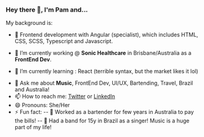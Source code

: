 ### Hey there 👋, I'm Pam and...

My background is:

- 👩‍ Frontend development with Angular (specialist), which includes HTML, CSS, SCSS, Typescript and Javascript.


- 🔭 I’m currently working @ **Sonic Healthcare** in Brisbane/Australia as a **FrontEnd Dev**.
- 🌱 I’m currently learning :  React (terrible syntax, but the market likes it lol)
 <!-- - 👯 I’m looking to collaborate on ... -->
 <!-- - 🤔 I’m looking for help with ... -->
- 💬 Ask me about **Music**, FrontEnd Dev, UI/UX, Bartending, Travel, Brazil and Australia!
- 📫 How to reach me: [Twitter](https://twitter.com/pamgaiguer) or [LinkedIn](https://www.linkedin.com/in/pamellagaiguer/)
- 😄 Pronouns: She/Her
- ⚡ Fun fact: 
    -- 🍹 Worked as a bartender for few years in Australia to pay the bills! 
    -- 🎤 Had a band for 15y in Brazil as a singer! Music is a huge part of my life!
